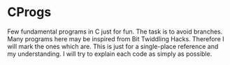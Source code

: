 # CProgs
Few fundamental programs in C just for fun. The task is to avoid branches. Many programs here may be inspired from Bit Twiddling Hacks. Therefore I will mark the ones which are. This is just for a single-place reference and my understanding. I will try to explain each code as simply as possible.
